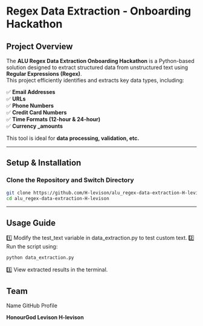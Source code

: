 #  Regex Data Extraction - Onboarding Hackathon

## **Project Overview**
The **ALU Regex Data Extraction Onboarding Hackathon** is a Python-based solution designed to extract structured data from unstructured text using **Regular Expressions (Regex)**.  
This project efficiently identifies and extracts key data types, including:

✅ **Email Addresses**  
✅ **URLs**  
✅ **Phone Numbers**  
✅ **Credit Card Numbers**  
✅ **Time Formats (12-hour & 24-hour)**  
✅ **Currency _amounts**  

This tool is ideal for **data processing, validation, etc.**

---

## **Setup & Installation**

### **Clone the Repository and Switch Directory**
```sh
git clone https://github.com/H-levison/alu_regex-data-extraction-H-levison.git
cd alu_regex-data-extraction-H-levison
```
---

## **Usage Guide**
1️⃣ Modify the test_text variable in data_extraction.py to test custom text.
2️⃣ Run the script using:

```sh
python data_extraction.py
```

3️⃣ View extracted results in the terminal.

## **Team**
Name	GitHub Profile

**HonourGod Levison H-levison**
